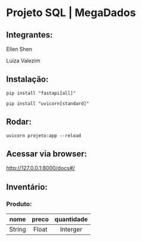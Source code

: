 # Projeto SQL | MegaDados
## Integrantes:
Ellen Shen

Luiza Valezim

## Instalação:
`pip install "fastapi[all]"`

`pip install "uvicorn[standard]"`

## Rodar:
`uvicorn projeto:app --reload`

## Acessar via browser:
http://127.0.0.1:8000/docs#/

## Inventário:

### Produto:
| nome | preco | quantidade |
| :---: | :---: |  :---: | 
| String | Float | Interger |
